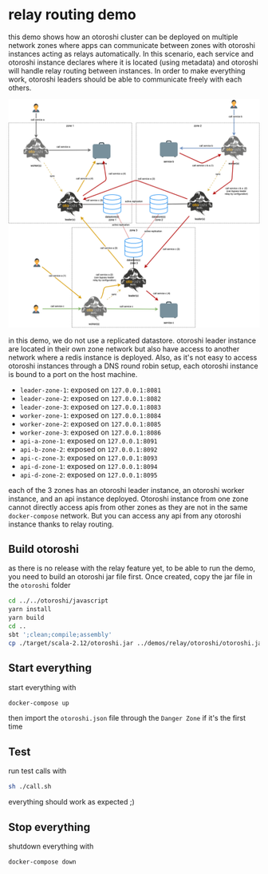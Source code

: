 # relay routing demo

this demo shows how an otoroshi cluster can be deployed on multiple network zones where apps can communicate between zones with otoroshi instances acting as relays automatically. In this scenario, each service and otoroshi instance declares where it is located (using metadata) and otoroshi will handle relay routing between instances. In order to make everything work, otoroshi leaders should be able to communicate freely with each others.

![network-map](./relay.png)

in this demo, we do not use a replicated datastore. otoroshi leader instance are located in their own zone network but also have access to another network where a redis instance is deployed. Also, as it's not easy to access otoroshi instances through a DNS round robin setup, each otoroshi instance is bound to a port on the host machine.

- `leader-zone-1`: exposed on `127.0.0.1:8081`
- `leader-zone-2`: exposed on `127.0.0.1:8082`
- `leader-zone-3`: exposed on `127.0.0.1:8083`
- `worker-zone-1`: exposed on `127.0.0.1:8084`
- `worker-zone-2`: exposed on `127.0.0.1:8085`
- `worker-zone-3`: exposed on `127.0.0.1:8086`
- `api-a-zone-1`: exposed on `127.0.0.1:8091`
- `api-b-zone-2`: exposed on `127.0.0.1:8092`
- `api-c-zone-3`: exposed on `127.0.0.1:8093`
- `api-d-zone-1`: exposed on `127.0.0.1:8094`
- `api-d-zone-2`: exposed on `127.0.0.1:8095`

each of the 3 zones  has an otoroshi leader instance, an otoroshi worker instance, and an api instance deployed. Otoroshi instance from one zone cannot directly access apis from other zones as they are not in the same `docker-compose` network. But you can access any api from any otoroshi instance thanks to relay routing.

## Build otoroshi

as there is no release with the relay feature yet, to be able to run the demo, you need to build an otoroshi jar file first. Once created, copy the jar file in the `otoroshi` folder

```sh
cd ../../otoroshi/javascript
yarn install
yarn build
cd ..
sbt ';clean;compile;assembly'
cp ./target/scala-2.12/otoroshi.jar ../demos/relay/otoroshi/otoroshi.jar
```

## Start everything

start everything with 

```sh
docker-compose up
```

then import the `otoroshi.json` file through the `Danger Zone` if it's the first time

## Test

run test calls with

```sh
sh ./call.sh
```

everything should work as expected ;)

## Stop everything

shutdown everything with 

```sh
docker-compose down
```

